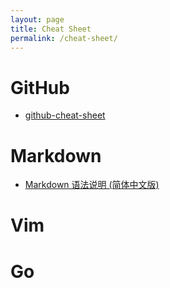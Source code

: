 ```yaml
---
layout: page
title: Cheat Sheet
permalink: /cheat-sheet/
---
```


GitHub
======

* [github-cheat-sheet](https://github.com/tiimgreen/github-cheat-sheet)

Markdown
========

* [Markdown 语法说明 (简体中文版)](http://wowubuntu.com/markdown/)

Vim
====

Go
===



